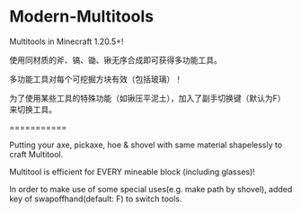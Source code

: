 # Modern-Multitools
Multitools in Minecraft 1.20.5+!

使用同材质的斧、镐、锄、锹无序合成即可获得多功能工具。

多功能工具对每个可挖掘方块有效（包括玻璃）！

为了使用某些工具的特殊功能（如锹压平泥土），加入了副手切换键（默认为F）来切换工具。

===========

Putting your axe, pickaxe, hoe & shovel with same material shapelessly to craft Multitool.

Multitool is efficient for EVERY mineable block (including glasses)!

In order to make use of some special uses(e.g. make path by shovel), added key of swapoffhand(default: F) to switch tools.